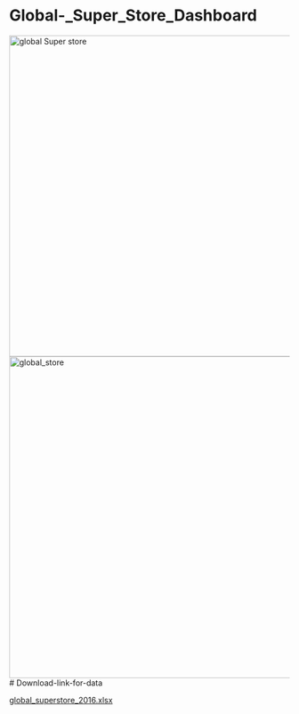 # Global-_Super_Store_Dashboard

<img width="577" alt="global Super store" src="https://user-images.githubusercontent.com/52438825/211275984-e5f27632-80a5-4f59-af6e-8b1623bb738f.PNG">
<img width="578" alt="global_store" src="https://user-images.githubusercontent.com/52438825/211276039-b343640d-4e91-48d3-b58b-5cc3bcab882c.PNG">
# Download-link-for-data

[global_superstore_2016.xlsx](https://github.com/manas-palai123/Global-_Super_Store_Dashboard/files/10371897/global_superstore_2016.xlsx)
